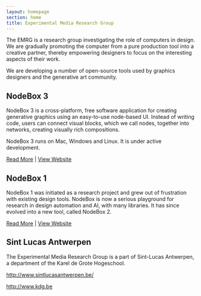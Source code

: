 ```yaml
---
layout: homepage
section: home
title: Experimental Media Research Group
---
```

The EMRG is a research group investigating the role of computers in design. We are gradually promoting the computer from a pure production tool into a creative partner, thereby empowering designers to focus on the interesting aspects of their work.
  
We are developing a number of open-source tools used by graphics designers and the generative art community.
  
NodeBox 3
---------
NodeBox 3 is a cross-platform, free software application for creating generative graphics using an easy-to-use node-based UI. Instead of writing code, users can connect visual blocks, which we call nodes, together into networks, creating visually rich compositions.

NodeBox 3 runs on Mac, Windows and Linux. It is under active development.

[Read More][nodebox3] | [View Website](http://beta.nodebox.net/)

NodeBox 1
---------
NodeBox 1 was initiated as a research project and grew out of frustration with existing design tools. NodeBox is now a serious playground for research in design automation and AI, with many libraries. It has since evolved into a new tool, called NodeBox 2.

[Read More][nodebox1] | [View Website](http://www.nodebox.net/)

Sint Lucas Antwerpen
--------------------
The Experimental Media Research Group is a part of Sint-Lucas Antwerpen, a department of the Karel de Grote Hogeschool.

<http://www.sintlucasantwerpen.be/>

<http://www.kdg.be>

[nodebox1]: /software/nodebox-1.html
[nodebox3]: /software/nodebox-3.html